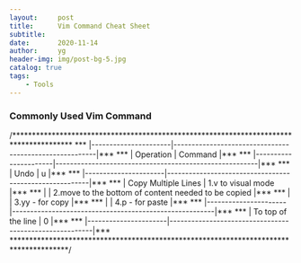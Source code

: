 ```yaml
---
layout:     post
title:      Vim Command Cheat Sheet
subtitle:   
date:       2020-11-14
author:     yg
header-img: img/post-bg-5.jpg
catalog: true
tags:
    - Tools
---
```


### Commonly Used Vim Command
/***************************************************************************************
*** |----------------------|--------------------------------------------------------|***
*** |  Operation           |   Command                                              |***
*** |----------------------|--------------------------------------------------------|***
*** |  Undo                | u                                                      |***
*** |----------------------|--------------------------------------------------------|***
*** |  Copy Multiple Lines | 1.v to visual mode                                     |***
*** |                      | 2.move to the bottom of content needed to be copied    |***
*** |                      | 3.yy - for copy                                        |***
*** |                      | 4.p  - for paste                                       |***
*** |----------------------|--------------------------------------------------------|***
*** |  To top of the line  | 0                                                      |***
*** |----------------------|--------------------------------------------------------|***
**************************************************************************************/